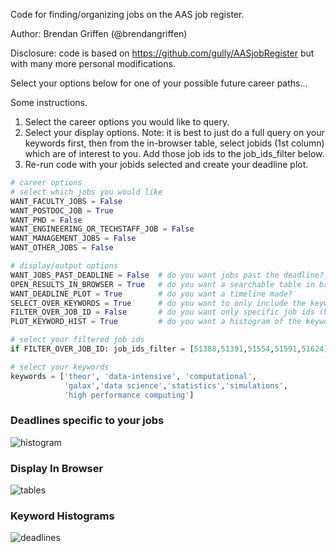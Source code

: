 Code for finding/organizing jobs on the AAS job register.

Author: Brendan Griffen (@brendangriffen)  

Disclosure: code is based on https://github.com/gully/AASjobRegister 
            but with many more personal modifications.  

Select your options below for one of your possible future career paths... 

Some instructions.

1. Select the career options you would like to query.
2. Select your display options. Note: it is best to just do a full query on
   your keywords first, then from the in-browser table, select jobids (1st column)
   which are of interest to you. Add those job ids to the job_ids_filter below.
3. Re-run code with your jobids selected and create your deadline plot.


```python
# career options
# select which jobs you would like
WANT_FACULTY_JOBS = False
WANT_POSTDOC_JOB = True
WANT_PHD = False
WANT_ENGINEERING_OR_TECHSTAFF_JOB = False
WANT_MANAGEMENT_JOBS = False
WANT_OTHER_JOBS = False

# display/output options
WANT_JOBS_PAST_DEADLINE = False  # do you want jobs past the deadline?
OPEN_RESULTS_IN_BROWSER = True   # do you want a searchable table in browser?
WANT_DEADLINE_PLOT = True        # do you want a timeline made?
SELECT_OVER_KEYWORDS = True      # do you want to only include the keywords (in descriptions) selected below?
FILTER_OVER_JOB_ID = False       # do you want only specific job ids (best to set once you've queried the keyword selected jobs)
PLOT_KEYWORD_HIST = True         # do you want a histogram of the keywords?

# select your filtered job ids
if FILTER_OVER_JOB_ID: job_ids_filter = [51388,51391,51554,51591,51624]

# select your keywords
keywords = ['theor', 'data-intensive', 'computational', 
            'galax','data science','statistics','simulations', 
            'high performance computing']
```

### Deadlines specific to your jobs
![histogram](https://raw.githubusercontent.com/bgriffen/easyaasjobs/master/jobs_left_timeline.png "Deadlines")  

### Display In Browser

![tables](https://raw.githubusercontent.com/bgriffen/easyaasjobs/master/easyaasjobstable.png "jobs table")

### Keyword Histograms

![deadlines](https://raw.githubusercontent.com/bgriffen/easyaasjobs/master/keywords.png "Keywords")

